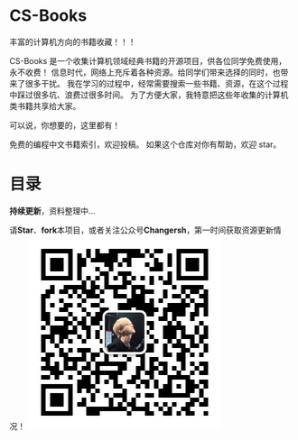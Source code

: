 # CS-Books
丰富的计算机方向的书籍收藏！！！

CS-Books 是一个收集计算机领域经典书籍的开源项目，供各位同学免费使用，永不收费！
信息时代，网络上充斥着各种资源。给同学们带来选择的同时，也带来了很多干扰。
我在学习的过程中，经常需要搜索一些书籍、资源，在这个过程中踩过很多坑、浪费过很多时间。
为了方便大家，我特意把这些年收集的计算机类书籍共享给大家。

可以说，你想要的，这里都有！

免费的编程中文书籍索引，欢迎投稿。
如果这个仓库对你有帮助，欢迎 star。

# 目录




**持续更新**，资料整理中...

请**Star**、**fork**本项目，或者关注公众号**Changersh**，第一时间获取资源更新情况！
![公众号：Changersh](./Document/Img/公众号.jpg)